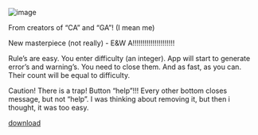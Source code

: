 ![image](https://user-images.githubusercontent.com/27270190/39132185-eb6df516-4719-11e8-9214-5f9302012d9f.png)

From creators of  “CA” and “GA”! (I mean me)

New masterpiece (not really) - E&W A!!!!!!!!!!!!!!!!!!!!!

Rule’s are easy. You enter difficulty (an integer). App will start to generate error’s and warning’s. You need to close them. And as fast, as you can. Their count will be equal to difficulty.

Caution! There is a trap! Button “help”!!! Every other bottom closes message, but not “help”. I was thinking about removing it, but then i thought, it was too easy.

[download](https://github.com/SunSerega/E-W-A/raw/master/E%26W%20A.exe)
